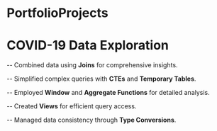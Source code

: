 # PortfolioProjects

# COVID-19 Data Exploration

--  Combined data using **Joins** for comprehensive insights.

--  Simplified complex queries with **CTEs** and **Temporary Tables**.

--  Employed **Window** and **Aggregate Functions** for detailed analysis.

--  Created **Views** for efficient query access.

--  Managed data consistency through **Type Conversions**.

